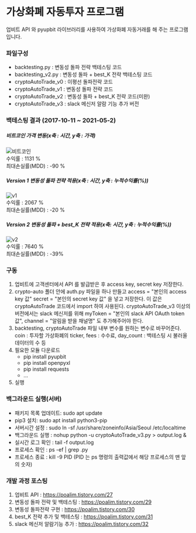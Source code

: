 # 가상화폐 자동투자 프로그램  
업비트 API 와 pyupbit 라이브러리를 사용하여 가상화폐 자동거래를 해 주는 프로그램입니다.  

### 파일구성  
+ backtesting.py : 변동성 돌파 전략 백테스팅 코드  
+ backtesting_v2.py : 변동성 돌파 + best_K 전략 백테스팅 코드
+ cryptoAutoTrade_v0 : 이평선 돌파전략 코드  
+ cryptoAutoTrade_v1 : 변동성 돌파 전략 코드  
+ cryptoAutoTrade_v2 : 변동성 돌파 + best_K 전략 코드(미완)
+ cryptoAutoTrade_v3 : slack 메신저 알람 기능 추가 버전

### 백테스팅 결과 (2017-10-11 ~ 2021-05-2)  
##### 비트코인 가격 변동(x축 : 시간, y축 : 가격)  

![비트코인](https://user-images.githubusercontent.com/43959582/116827776-c8317400-abd5-11eb-8d3a-a6d85ea20c25.jpg)  
수익률 : 1131 %  
최대손실률(MDD) : -90 %  
  
##### Version 1 변동성 돌파 전략 적용(x축 : 시간, y축 : 누적수익률(%))  

![v1](https://user-images.githubusercontent.com/43959582/116827779-cb2c6480-abd5-11eb-94c4-7ac5eab4a772.jpg)  
수익률 : 2067 %  
최대손실률(MDD) : -20 %  
  
##### Version 2 변동성 돌파 + best_K 전략 적용(x축: 시간, y축 : 누적수익률(%))  

![v2](https://user-images.githubusercontent.com/43959582/116827784-ccf62800-abd5-11eb-9ad5-a647d775bc6c.jpg)  
수익률 : 7640 %  
최대손실률(MDD) : -39%  
  


### 구동
1. 업비트에 고객센터에서 API 를 발급받은 후 access key, secret key 저장한다.
2. crypto-auto 폴더 안에 auth.py 파일을 하나 만들고 access = "본인의 access key 값" secret = "본인의 secret key 값" 을 넣고 저장한다. 이 값은 cryptoAutoTrade 코드에서 import 하여 사용된다. cryptoAutoTrade_v3 이상의 버전에서는 slack 메신저를 위해 myToken = "본인의 slack API OAuth token 값", channel = "알림을 받을 채널명" 도 추가해주어야 한다.
3. backtesting, cryptoAutoTrade 파일 내부 변수를 원하는 변수로 바꾸어준다. coin : 투자할 가상화폐의 ticker, fees : 수수료, day_count : 백테스팅 시 불러올 데이터의 수 등
4. 필요한 모듈 다운로드
    + pip install pyupbit
    + pip install openpyxl
    + pip install requests
    + ...
5. 실행

### 백그라운드 실행(서버)
+ 패키지 목록 업데이트: sudo apt update
+ pip3 설치: sudo apt install python3-pip
+ 서버시간 설정 : sudo ln -sf /usr/share/zoneinfo/Asia/Seoul /etc/localtime  
+ 백그라운드 실행 : nohup python -u cryptoAutoTrade_v3.py > output.log &  
+ 실시간 로그 확인 : tail -f output.log
+ 프로세스 확인 : ps -ef | grep .py  
+ 프로세스 종료 : kill -9 PID  (PID 는 ps 명령의 출력값에서 해당 프로세스의 맨 앞의 숫자)  

### 개발 과정 포스팅
1. 업비트 API : https://poalim.tistory.com/27  
2. 변동성 돌파 전략 및 백테스팅 : https://poalim.tistory.com/29
3. 변동성 돌파전략 구현 : https://poalim.tistory.com/30
4. best_K 전략 추가 및 백테스팅 : https://poalim.tistory.com/31
5. slack 메신저 알람기능 추가 : https://poalim.tistory.com/32

